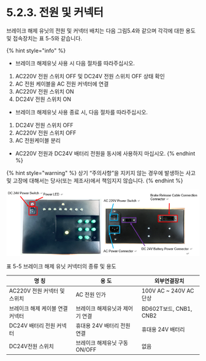 ﻿# 5.2.3. 전원 및 커넥터

브레이크 해제 유닛의 전원 및 커넥터 배치는 다음 그림5.4와 같으며 각각에 대한 용도 및 접속장치는 표 5-5와 같습니다.

{% hint style="info" %}
- 브레이크 해제유닛 사용 시 다음 절차를 따라주십시오.
1. AC220V 전원 스위치 OFF 및 DC24V 전원 스위치 OFF 상태 확인  
2. AC 전원 케이블을 AC 전원 커넥터에 연결 
3. AC220V 전원 스위치 ON 
4. DC24V 전원 스위치 ON

- 브레이크 해제유닛 사용 종료 시, 다음 절차를 따라주십시오.
1. DC24V 전원 스위치 OFF
2. AC220V 전원 스위치 OFF
3. AC 전원케이블 분리 

- AC220V 전원과 DC24V 배터리 전원을 동시에 사용하지 마십시오. 
{% endhint %}

{% hint style="warning" %}
상기 “주의사항”을 지키지 않는 경우에 발생하는 사고 및 고장에 대해서는 당사(또는 제조사)에서 책임지지 않습니다.
{% endhint %}

![](../../_assets/그림_5.4_브레이크_해제_유닛_스위치_및_커넥터.png  )

표 5-5 브레이크 해제 유닛 커넥터의 종류 및 용도

<table>
<thead>
  <tr>
    <th>명 칭</th>
    <th>용      도</th>
    <th>외부연결장치</th>
  </tr>
</thead>
<tbody>
  <tr>
    <td>AC220V 전원 커넥터 및 스위치</td>
    <td>AC 전원 인가</td>
    <td>100V AC ~ 240V AC 단상</td>
  </tr>
  <tr>
    <td>브레이크 해제 케이블 연결 커넥터</td>
    <td>브레이크 해제유닛과 제어기 연결</td>
    <td>BD602T보드, CNB1, CNB2</td>
  </tr>
  <tr>
    <td>DC24V 배터리 전원 커넥터</td>
    <td>휴대용 24V 배터리 전원 연결</td>
    <td>휴대용 24V 배터리</td>
  </tr>
  <tr>
    <td>DC24V전원 스위치</td>
    <td>브레이크 해제유닛 구동 ON/OFF</td>
    <td>없음</td>
  </tr>
</tbody>
</table>
